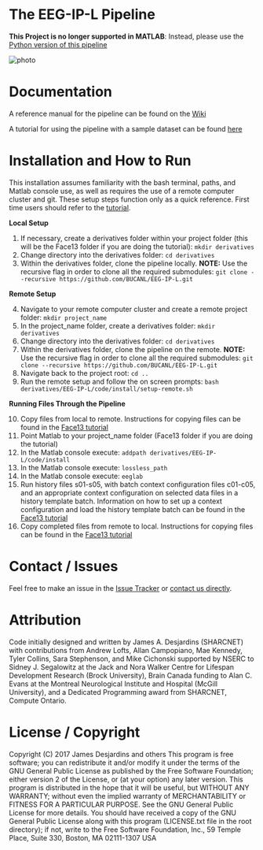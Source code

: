 # The EEG-IP-L Pipeline

**This Project is no longer supported in MATLAB**: Instead, please use the [Python version of this pipeline](https://github.com/lina-usc/pylossless)

![photo](https://www.cosc.brocku.ca/~tk11br/pipelineGraphic.png)

# Documentation
A reference manual for the pipeline can be found on the [Wiki](https://github.com/BUCANL/EEG-IP-L/wiki)

A tutorial for using the pipeline with a sample dataset can be found [here](https://bucanl.github.io/SDC-LOSSLESS/)

# Installation and How to Run
This installation assumes familiarity with the bash terminal, paths, and Matlab console use, as well as requires the use of a remote computer cluster and git. These setup steps function only as a quick reference. First time users should refer to the [tutorial](https://bucanl.github.io/SDC-LOSSLESS/).

**Local Setup**
1. If necessary, create a derivatives folder within your project folder (this will be the Face13 folder if you are doing the tutorial): `mkdir derivatives`
2. Change directory into the derivatives folder: `cd derivatives`
3. Within the derivatives folder, clone the pipeline locally. **NOTE:** Use the recursive flag in order to clone all the required submodules: `git clone --recursive https://github.com/BUCANL/EEG-IP-L.git`

**Remote Setup**

4. Navigate to your remote computer cluster and create a remote project folder: `mkdir project_name`
5. In the project_name folder, create a derivatives folder: `mkdir derivatives`
6. Change directory into the derivatives folder: `cd derivatives`
7. Within the derivatives folder, clone the pipeline on the remote. **NOTE:** Use the recursive flag in order to clone all the required submodules: `git clone --recursive https://github.com/BUCANL/EEG-IP-L.git`
8. Navigate back to the project root: `cd ..`
9. Run the remote setup and follow the on screen prompts: `bash derivatives/EEG-IP-L/code/install/setup-remote.sh`

**Running Files Through the Pipeline**

10. Copy files from local to remote. Instructions for copying files can be found in the [Face13 tutorial](https://bucanl.github.io/SDC-LOSSLESS/05-submit/index.html)
11. Point Matlab to your project_name folder (Face13 folder if you are doing the tutorial)
12. In the Matlab console execute: `addpath derivatives/EEG-IP-L/code/install`
13. In the Matlab console execute: `lossless_path`
14. In the Matlab console execute: `eeglab`
15. Run history files s01-s05, with batch context configuration files c01-c05, and an appropriate context configuration on selected data files in a history template batch. Information on how to set up a context configuration and load the history template batch can be found in the [Face13 tutorial](https://bucanl.github.io/SDC-LOSSLESS/05-submit/index.html)
16. Copy completed files from remote to local. Instructions for copying files can be found in the [Face13 tutorial](https://bucanl.github.io/SDC-LOSSLESS/05-submit/index.html)

# Contact / Issues
Feel free to make an issue in the [Issue Tracker](https://github.com/BUCANL/EEG-IP-L/issues)
or [contact us directly](https://github.com/BUCANL/EEG-IP-L/wiki/Contacting-Us).

# Attribution
Code initially designed and written by James A. Desjardins (SHARCNET) with contributions from Andrew Lofts, Allan Campopiano, Mae Kennedy, Tyler Collins, Sara Stephenson, and Mike Cichonski supported by NSERC to Sidney J. Segalowitz at the Jack and Nora Walker Centre for Lifespan Development Research (Brock University), Brain Canada funding to Alan C. Evans at the Montreal Neurological Institute and Hospital (McGill University), and a Dedicated Programming award from SHARCNET, Compute Ontario.

# License / Copyright
Copyright (C) 2017 James Desjardins and others
This program is free software; you can redistribute it and/or modify it under the terms of the GNU General Public License as published by the Free Software Foundation; either version 2 of the License, or (at your option) any later version.
This program is distributed in the hope that it will be useful, but WITHOUT ANY WARRANTY; without even the implied warranty of MERCHANTABILITY or FITNESS FOR A PARTICULAR PURPOSE. See the GNU General Public License for more details.
You should have received a copy of the GNU General Public License along with this program (LICENSE.txt file in the root directory); if not, write to the Free Software Foundation, Inc., 59 Temple Place, Suite 330, Boston, MA 02111-1307 USA
